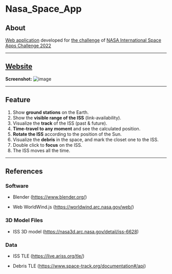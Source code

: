 # Nasa_Space_App

## About
[Web application](https://dengrenhao.github.io/Nasa_Space_App/) developed for [the challenge](https://2022.spaceappschallenge.org/challenges/2022-challenges/track-the-iss/details) of [NASA International Space Apps Challenge 2022](https://www.spaceappschallenge.org)

---

## [Website](https://dengrenhao.github.io/Nasa_Space_App/)
**Screenshot:**
![image](https://user-images.githubusercontent.com/42902734/193443478-0cc72d48-802c-4e25-9c54-de51a01e2cf6.png)


---

## Feature
1. Show **ground stations** on the Earth.
2. Show the **visible range of the ISS** (link-availability).
3. Visualize the **track** of the ISS (past & future).
4. **Time-travel to any moment** and see the calculated position.
5. **Rotate the ISS** according to the position of the Sun.
6. Visualize the **debris** in the space, and mark the closet one to the ISS.
7. Double click to **focus** on the ISS.
8. The ISS moves all the time.

---

## References
### Software

- Blender (https://www.blender.org/)

- Web WorldWind.js (https://worldwind.arc.nasa.gov/web/)

### 3D Model Files

- ISS 3D model (https://nasa3d.arc.nasa.gov/detail/iss-6628)

### Data

- ISS TLE (https://live.ariss.org/tle/)

- Debris TLE (https://www.space-track.org/documentation#/api)
